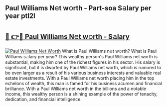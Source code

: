 ## Paul Williams N𝚎t w𝚘rth - Part-soa S𝚊lary per year ptl2l

# <h2><a href="http://gc1rq2z.nevu.top/?p=Paul+Williams">🔗 👉🔴 Paul Williams N𝚎t w𝚘rth - S𝚊lary</a></h2>

[![Paul Williams N𝚎t W𝚘rth](https://i.imgur.com/Oavwk0R.jpeg)](http://gc1rq2z.nevu.top/?p=Paul+Williams)
What is Paul Williams n𝚎t w𝚘rth? What is Paul Williams s𝚊lary per year?
This wealthy person's Paul Williams net worth is substantial, making him one of the richest figures in his sector. His salary is significant, but it is dwarfed by Paul Williams net worth, which is rumored to be even larger as a result of his various business interests and valuable real estate investments. With a Paul Williams net worth placing him in the top echelons of wealth, this man is famed for his business acumen and financial brilliance. With a Paul Williams net worth in the billions and a notable income, this wealthy person is a shining example of the power of tenacity, dedication, and financial intelligence.
